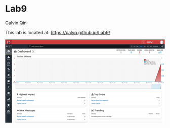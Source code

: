 # Lab9

Calvin Qin

This lab is located at: https://calvq.github.io/Lab9/

![Error Tracking](./errorTracking.png)
